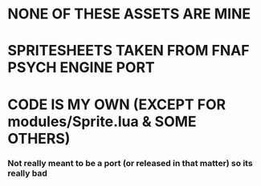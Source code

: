 # NONE OF THESE ASSETS ARE MINE
# SPRITESHEETS TAKEN FROM FNAF PSYCH ENGINE PORT
# CODE IS MY OWN (EXCEPT FOR modules/Sprite.lua & SOME OTHERS)

### Not really meant to be a port (or released in that matter) so its really bad